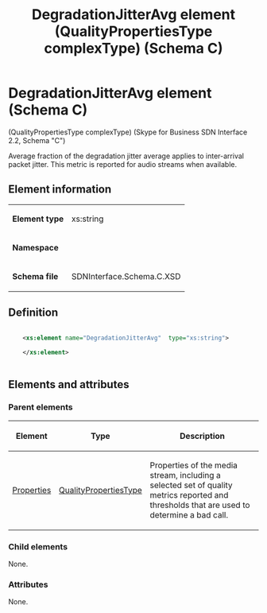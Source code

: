 ﻿---
title: DegradationJitterAvg element (QualityPropertiesType complexType) (Schema C)
TOCTitle: DegradationJitterAvg element
ms:assetid: d53411a8-54d9-05a4-0417-cb22a9af26be
ms:mtpsurl: https://msdn.microsoft.com/library/Mt404738(v=office.16)
ms:contentKeyID: 68250651
ms.date: 08/24/2015
mtps_version: v=office.16
dev_langs:
- xml
---

# DegradationJitterAvg element (Schema C)

(QualityPropertiesType complexType) (Skype for Business SDN Interface 2.2, Schema "C")

Average fraction of the degradation jitter average applies to inter-arrival packet jitter. This metric is reported for audio streams when available. 

## Element information

<table>

<tbody>
<tr class="odd">
<td><p><strong>Element type</strong></p></td>
<td><p>xs:string</p></td>
</tr>
<tr class="even">
<td><p><strong>Namespace</strong></p></td>
<td><p></p></td>
</tr>
<tr class="odd">
<td><p><strong>Schema file</strong></p></td>
<td><p>SDNInterface.Schema.C.XSD</p></td>
</tr>
</tbody>
</table>


## Definition

```xml

    <xs:element name="DegradationJitterAvg"  type="xs:string">
    
    </xs:element>
  
```

## Elements and attributes

### Parent elements

<table>

<thead>
<tr class="header">
<th><p>Element</p></th>
<th><p>Type</p></th>
<th><p>Description</p></th>
</tr>
</thead>
<tbody>
<tr class="odd">
<td><p><a href="properties-element-qualitytype-complextype-skype-for-business-sdn-interface-2-2-schema-c.md">Properties</a></p></td>
<td><p><a href="qualitypropertiestype-complextype-skype-for-business-sdn-interface-2-2-schema-c.md">QualityPropertiesType</a></p></td>
<td><p>Properties of the media stream, including a selected set of quality metrics reported and thresholds that are used to determine a bad call.</p></td>
</tr>
</tbody>
</table>


### Child elements

None.

### Attributes

None.

